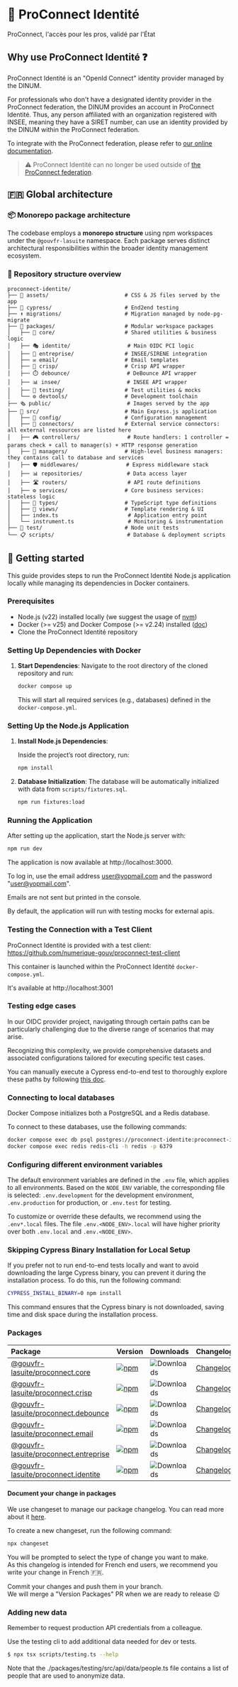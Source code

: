 # 🔑 ProConnect Identité

ProConnect, l'accès pour les pros, validé par l'État

## Why use ProConnect Identité ❓

ProConnect Identité is an "OpenId Connect" identity provider managed by the DINUM.

For professionals who don't have a designated identity provider in the ProConnect federation,
the DINUM provides an account in ProConnect Identité.
Thus, any person affiliated with an organization registered with INSEE, meaning they have a SIRET number, can use an
identity provided by the DINUM within the ProConnect federation.

To integrate with the ProConnect federation, please refer
to [our online documentation](https://github.com/numerique-gouv/proconnect-documentation).

> ⚠️ ProConnect Identité can no longer be used outside of [the ProConnect federation](https://www.proconnect.gouv.fr/).

## 🇫🇷 Global architecture

### 📦 Monorepo package architecture

The codebase employs a **monorepo structure** using npm workspaces under the `@gouvfr-lasuite` namespace.
Each package serves distinct architectural responsibilities within the broader identity management ecosystem.

### 🌳 Repository structure overview

```
proconnect-identite/
├── 📨 assets/                        # CSS & JS files served by the app
├── 🤖 cypress/                       # End2end testing
├── ⬆ migrations/                    # Migration managed by node-pg-migrate
├── 📁 packages/                      # Modular workspace packages
│   ├── 🔧 core/                      # Shared utilities & business logic
│   ├── 🎭 identite/                  # Main OIDC PCI logic
│   ├── 🏢 entreprise/                # INSEE/SIRENE integration
│   ├── ✉️ email/                     # Email templates
│   ├── 💬 crisp/                     # Crisp API wrapper
│   ├── ⏱️ debounce/                  # DeBounce API wrapper
│   ├── 📊 insee/                     # INSEE API wrapper
│   ├── 🧪 testing/                   # Test utilities & mocks
│   └── ⚙️ devtools/                  # Development toolchain
├── 🗞 public/                        # Images served by the app
├── 🚀 src/                           # Main Express.js application
│   ├── 📁 config/                    # Configuration management
│   ├── 🔌 connectors/                # External service connectors: all external ressources are listed here
│   ├── 🎮 controllers/               # Route handlers: 1 controller = params check + call to manager(s) + HTTP response generation
│   ├── 👔 managers/                  # High-level business managers: they contains call to database and services
│   ├── 🛡️ middlewares/               # Express middleware stack
│   ├── 📊 repositories/              # Data access layer
│   ├── 🛣️ routers/                   # API route definitions
│   ├── ⚙️ services/                  # Core business services: stateless logic
│   ├── 📝 types/                     # TypeScript type definitions
│   ├── 🎨 views/                     # Template rendering & UI
│   ├── index.ts                      # Application entry point
│   └── instrument.ts                 # Monitoring & instrumentation
├── 🧪 test/                          # Node unit tests 
└── 📋 scripts/                       # Database & deployment scripts
```

## 🔧 Getting started

This guide provides steps to run the ProConnect Identité Node.js application locally while managing its dependencies in Docker containers.

### Prerequisites

- Node.js (v22) installed locally (we suggest the usage of [nvm](https://github.com/nvm-sh/nvm))
- Docker (>= v25) and Docker Compose (>= v2.24) installed ([doc](https://docs.docker.com/engine/install/))
- Clone the ProConnect Identité repository

### Setting Up Dependencies with Docker

1. **Start Dependencies**: Navigate to the root directory of the cloned repository and run:

   ```bash
   docker compose up
   ```

   This will start all required services (e.g., databases) defined in the `docker-compose.yml`.

### Setting Up the Node.js Application

1. **Install Node.js Dependencies**:

   Inside the project’s root directory, run:

   ```bash
   npm install
   ```

2. **Database Initialization**: The database will be automatically initialized with data from `scripts/fixtures.sql`.

   ```bash
   npm run fixtures:load
   ```

### Running the Application

After setting up the application, start the Node.js server with:

```bash
npm run dev
```

The application is now available at http://localhost:3000.

To log in, use the email address user@yopmail.com and the password "user@yopmail.com".

Emails are not sent but printed in the console.

By default, the application will run with testing mocks for external apis.

### Testing the Connection with a Test Client

ProConnect Identité is provided with a test client: https://github.com/numerique-gouv/proconnect-test-client

This container is launched within the ProConnect Identité `docker-compose.yml`.

It's available at http://localhost:3001

### Testing edge cases

In our OIDC provider project,
navigating through certain paths can be particularly challenging due to the diverse range of scenarios that may arise.

Recognizing this complexity,
we provide comprehensive datasets and associated configurations
tailored for executing specific test cases.

You can manually execute a Cypress end-to-end test
to thoroughly explore these paths by following [this doc](./cypress/README.md).

### Connecting to local databases

Docker Compose initializes both a PostgreSQL and a Redis database.

To connect to these databases, use the following commands:

```bash
docker compose exec db psql postgres://proconnect-identite:proconnect-identite@db:5432/proconnect-identite
docker compose exec redis redis-cli -h redis -p 6379
```

### Configuring different environment variables

The default environment variables are defined in the `.env` file, which applies to all environments. Based on the `NODE_ENV` variable, the corresponding file is selected: `.env.development` for the development environment, `.env.production` for production, or `.env.test` for testing.

To customize or override these defaults, we recommend using the `.env*.local` files. The file `.env.<NODE_ENV>.local` will have higher priority over both `.env.local` and `.env.<NODE_ENV>`.

### Skipping Cypress Binary Installation for Local Setup

If you prefer not to run end-to-end tests locally and want to avoid downloading the large Cypress binary, you can prevent it during the installation process. To do this, run the following command:

```bash
CYPRESS_INSTALL_BINARY=0 npm install
```

This command ensures that the Cypress binary is not downloaded, saving time and disk space during the installation process.

### Packages

| Package                                                               | Version                                                                                                                                                        | Downloads                                                                                 | Changelog                                       |
| :-------------------------------------------------------------------- | :------------------------------------------------------------------------------------------------------------------------------------------------------------- | :---------------------------------------------------------------------------------------- | :---------------------------------------------- |
| [@gouvfr-lasuite/proconnect.core](./packages/core#readme)             | [![npm](https://img.shields.io/npm/v/@gouvfr-lasuite/proconnect.core.svg?logo=npm)](https://www.npmjs.com/package/@gouvfr-lasuite/proconnect.core)             | ![Downloads](https://img.shields.io/npm/dw/@gouvfr-lasuite/proconnect.core?label=↓)       | [Changelog](./packages/core/CHANGELOG.md)       |
| [@gouvfr-lasuite/proconnect.crisp](./packages/crisp#readme)           | [![npm](https://img.shields.io/npm/v/@gouvfr-lasuite/proconnect.crisp.svg?logo=npm)](https://www.npmjs.com/package/@gouvfr-lasuite/proconnect.crisp)           | ![Downloads](https://img.shields.io/npm/dw/@gouvfr-lasuite/proconnect.crisp?label=↓)      | [Changelog](./packages/crisp/CHANGELOG.md)      |
| [@gouvfr-lasuite/proconnect.debounce](./packages/debounce#readme)     | [![npm](https://img.shields.io/npm/v/@gouvfr-lasuite/proconnect.debounce.svg?logo=npm)](https://www.npmjs.com/package/@gouvfr-lasuite/proconnect.debounce)     | ![Downloads](https://img.shields.io/npm/dw/@gouvfr-lasuite/proconnect.debounce?label=↓)   | [Changelog](./packages/debounce/CHANGELOG.md)   |
| [@gouvfr-lasuite/proconnect.email](./packages/email#readme)           | [![npm](https://img.shields.io/npm/v/@gouvfr-lasuite/proconnect.email.svg?logo=npm)](https://www.npmjs.com/package/@gouvfr-lasuite/proconnect.email)           | ![Downloads](https://img.shields.io/npm/dw/@gouvfr-lasuite/proconnect.email?label=↓)      | [Changelog](./packages/email/CHANGELOG.md)      |
| [@gouvfr-lasuite/proconnect.entreprise](./packages/entreprise#readme) | [![npm](https://img.shields.io/npm/v/@gouvfr-lasuite/proconnect.entreprise.svg?logo=npm)](https://www.npmjs.com/package/@gouvfr-lasuite/proconnect.entreprise) | ![Downloads](https://img.shields.io/npm/dw/@gouvfr-lasuite/proconnect.entreprise?label=↓) | [Changelog](./packages/entreprise/CHANGELOG.md) |
| [@gouvfr-lasuite/proconnect.identite](./packages/identite#readme)     | [![npm](https://img.shields.io/npm/v/@gouvfr-lasuite/proconnect.identite.svg?logo=npm)](https://www.npmjs.com/package/@gouvfr-lasuite/proconnect.identite)     | ![Downloads](https://img.shields.io/npm/dw/@gouvfr-lasuite/proconnect.identite?label=↓)   | [Changelog](./packages/entreprise/CHANGELOG.md) |

#### Document your change in packages

We use changeset to manage our package changelog. You can read more about it [here](https://github.com/changesets/changesets).

To create a new changeset, run the following command:

```bash
npx changeset
```

You will be prompted to select the type of change you want to make.  
As this changelog is intended for French end users, we recommend you write your change in French :fr:.

Commit your changes and push them in your branch.  
We will merge a "Version Packages" PR when we are ready to release :wink:

### Adding new data

Remember to request production API credentials from a colleague.

Use the testing cli to add additional data needed for dev or tests.

```bash
$ npx tsx scripts/testing.ts --help
```

Note that the ./packages/testing/src/api/data/people.ts file contains a list of people that are used to anonymize data.
